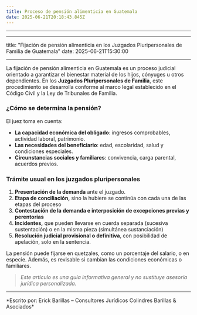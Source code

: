 ```yaml
---
title: Proceso de pensión alimenticia en Guatemala
date: 2025-06-21T20:18:43.845Z
---
```



- - -

- - -

title: "Fijación de pensión alimenticia en los Juzgados Pluripersonales de Familia de Guatemala"
date: 2025-06-21T15:30:00

- - -

La fijación de pensión alimenticia en Guatemala es un proceso judicial orientado a garantizar el bienestar material de los hijos, cónyuges u otros dependientes. En los **Juzgados Pluripersonales de Familia**, este procedimiento se desarrolla conforme al marco legal establecido en el Código Civil y la Ley de Tribunales de Familia.

### ¿Cómo se determina la pensión?

El juez toma en cuenta:

* **La capacidad económica del obligado**: ingresos comprobables, actividad laboral, patrimonio.
* **Las necesidades del beneficiario**: edad, escolaridad, salud y condiciones especiales.
* **Circunstancias sociales y familiares**: convivencia, carga parental, acuerdos previos.

### Trámite usual en los juzgados pluripersonales

1. **Presentación de la demanda** ante el juzgado.
2. **Etapa de conciliación,** sino la hubiere se continúa con cada una de las etapas del proceso
3. **Contestación de la demanda e interposición de excepciones previas y perentorias**
4. **Incidentes,** que pueden llevarse en cuerda separada (sucesiva sustentación) o en la misma pieza (simultánea sustanciación)
5. **Resolución judicial provisional o definitiva**, con posibilidad de apelación, solo en la sentencia.

La pensión puede fijarse en quetzales, como un porcentaje del salario, o en especie. Además, es revisable si cambian las condiciones económicas o familiares.

> *Este artículo es una guía informativa general y no sustituye asesoría jurídica personalizada.*

- - -

\*Escrito por: Erick Barillas – Consultores Jurídicos Colindres Barillas & Asociados\*